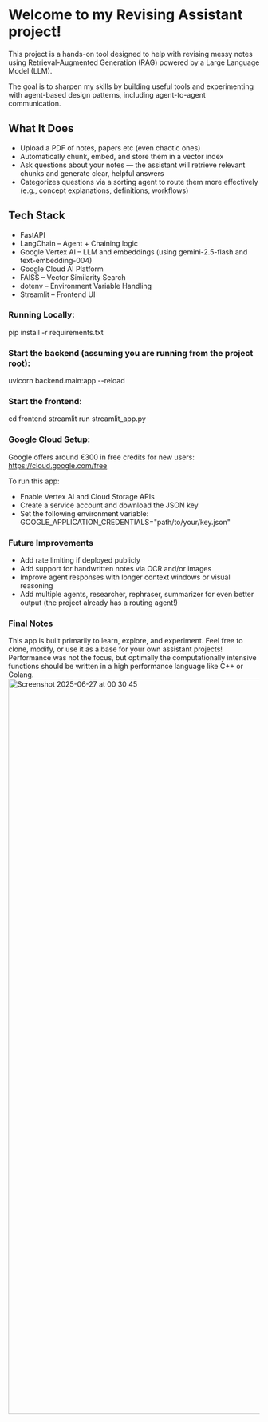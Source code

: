 <h1>Welcome to my Revising Assistant project!</h1>

This project is a hands-on tool designed to help with revising messy notes using Retrieval-Augmented Generation (RAG) powered by a Large Language Model (LLM).

The goal is to sharpen my skills by building useful tools and experimenting with agent-based design patterns, including agent-to-agent communication.

<h2>What It Does</h2>

- Upload a PDF of notes, papers etc (even chaotic ones)
- Automatically chunk, embed, and store them in a vector index
- Ask questions about your notes — the assistant will retrieve relevant chunks and generate clear, helpful answers
- Categorizes questions via a sorting agent to route them more effectively (e.g., concept explanations, definitions, workflows)
 

<h2>Tech Stack </h2>

- FastAPI
- LangChain – Agent + Chaining logic
- Google Vertex AI – LLM and embeddings (using gemini-2.5-flash and text-embedding-004)
- Google Cloud AI Platform
- FAISS – Vector Similarity Search
- dotenv – Environment Variable Handling
- Streamlit – Frontend UI

<h3>Running Locally:</h3>
pip install -r requirements.txt

<h3>Start the backend (assuming you are running from the project root):</h3>
uvicorn backend.main:app --reload

<h3>Start the frontend:</h3>
cd frontend
streamlit run streamlit_app.py

<h3>Google Cloud Setup:</h3>

Google offers around €300 in free credits for new users:
https://cloud.google.com/free


</h3>To run this app:</h3>

- Enable Vertex AI and Cloud Storage APIs
- Create a service account and download the JSON key
- Set the following environment variable: GOOGLE_APPLICATION_CREDENTIALS="path/to/your/key.json"


<h3>Future Improvements</h3> 

- Add rate limiting if deployed publicly
- Add support for handwritten notes via OCR and/or images
- Improve agent responses with longer context windows or visual reasoning
- Add multiple agents, researcher, rephraser, summarizer for even better output (the project already has a routing agent!)


<h3>Final Notes</h3>
This app is built primarily to learn, explore, and experiment.
Feel free to clone, modify, or use it as a base for your own assistant projects!
Performance was not the focus, but optimally the computationally intensive functions should be written in a high performance language like C++ or Golang.



<img width="1470" alt="Screenshot 2025-06-27 at 00 30 45" src="https://github.com/user-attachments/assets/3a541401-e74e-4e31-af48-69b8e15ef4c6" />

